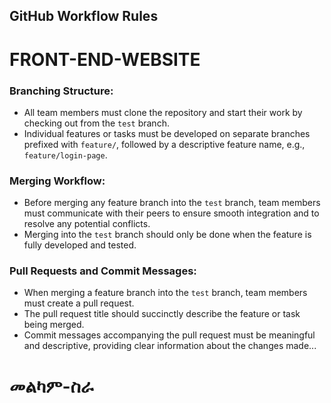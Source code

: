 
## GitHub Workflow Rules
# FRONT-END-WEBSITE
### Branching Structure:
- All team members must clone the repository and start their work by checking out from the `test` branch.
- Individual features or tasks must be developed on separate branches prefixed with `feature/`, followed by a descriptive feature name, e.g., `feature/login-page`.

### Merging Workflow:
- Before merging any feature branch into the `test` branch, team members must communicate with their peers to ensure smooth integration and to resolve any potential conflicts.
- Merging into the `test` branch should only be done when the feature is fully developed and tested.

### Pull Requests and Commit Messages:
- When merging a feature branch into the `test` branch, team members must create a pull request.
- The pull request title should succinctly describe the feature or task being merged.
- Commit messages accompanying the pull request must be meaningful and descriptive, providing clear information about the changes made...



# መልካም-ስራ
